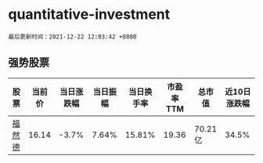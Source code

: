 # quantitative-investment

`最后更新时间：2021-12-22 12:03:42 +0800`

## 强势股票

|股票|当前价|当日涨跌幅|当日振幅|当日换手率|市盈率TTM|总市值|近10日涨跌幅|
|----|----|----|----|----|----|----|----|
|[福然德](https://xueqiu.com/S/SH605050)|16.14|-3.7%|7.64%|15.81%|19.36|70.21亿|34.5%|
